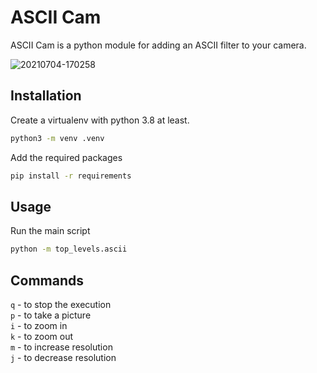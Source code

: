 # ASCII Cam

ASCII Cam is a python module for adding an ASCII filter to your camera.

![20210704-170258](https://user-images.githubusercontent.com/47745899/124389968-d2f9a980-dce9-11eb-8fdb-829a0c683005.png)

## Installation

Create a virtualenv with python 3.8 at least.

```bash
python3 -m venv .venv
```

Add the required packages

```bash
pip install -r requirements
```

## Usage

Run the main script

```bash
python -m top_levels.ascii
```

## Commands

`q` - to stop the execution\
`p` - to take a picture\
`i` - to zoom in\
`k` - to zoom out\
`m` - to increase resolution\
`j` - to decrease resolution
